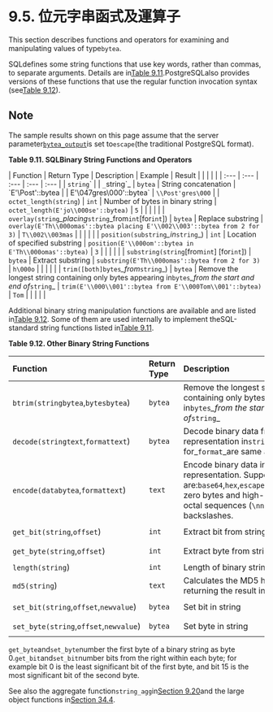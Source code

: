# 9.5. 位元字串函式及運算子

This section describes functions and operators for examining and manipulating values of type`bytea`.

SQLdefines some string functions that use key words, rather than commas, to separate arguments. Details are in[Table 9.11](https://www.postgresql.org/docs/10/static/functions-binarystring.html#functions-binarystring-sql).PostgreSQLalso provides versions of these functions that use the regular function invocation syntax \(see[Table 9.12](https://www.postgresql.org/docs/10/static/functions-binarystring.html#functions-binarystring-other)\).

## Note

The sample results shown on this page assume that the server parameter[`bytea_output`](https://www.postgresql.org/docs/10/static/runtime-config-client.html#guc-bytea-output)is set to`escape`\(the traditional PostgreSQL format\).

**Table 9.11. SQLBinary String Functions and Operators**

| Function | Return Type | Description | Example | Result |  |  |  |  |
| :--- | :--- | :--- | :--- | :--- |
| `string`\` |  | `_`string\`\_ | `bytea` | String concatenation | \`E'\\Post'::bytea |  | E'\047gres\000'::bytea\` | `\\Post'gres\000` |
| `octet_length(string`\) | `int` | Number of bytes in binary string | `octet_length(E'jo\\000se'::bytea)` | `5` |  |  |  |  |
| `overlay(string`_\_placing_`string`\_from`int`\[for`int`\]\) | `bytea` | Replace substring | `overlay(E'Th\\000omas'::bytea placing E'\\002\\003'::bytea from 2 for 3)` | `T\\002\\003mas` |  |  |  |  |
| `position(substring`_\_in_`string`\_\) | `int` | Location of specified substring | `position(E'\\000om'::bytea in E'Th\\000omas'::bytea)` | `3` |  |  |  |  |
| `substring(string`\[from`int`\] \[for`int`\]\) | `bytea` | Extract substring | `substring(E'Th\\000omas'::bytea from 2 for 3)` | `h\000o` |  |  |  |  |
| `trim([both]bytes`_\_from_`string`\_\) | `bytea` | Remove the longest string containing only bytes appearing in`bytes`_\_from the start and end of_`string`\_ | `trim(E'\\000\\001'::bytea from E'\\000Tom\\001'::bytea)` | `Tom` |  |  |  |  |

Additional binary string manipulation functions are available and are listed in[Table 9.12](https://www.postgresql.org/docs/10/static/functions-binarystring.html#functions-binarystring-other). Some of them are used internally to implement theSQL-standard string functions listed in[Table 9.11](https://www.postgresql.org/docs/10/static/functions-binarystring.html#functions-binarystring-sql).

**Table 9.12. Other Binary String Functions**

| Function | Return Type | Description | Example | Result |
| :--- | :--- | :--- | :--- | :--- |
| `btrim(stringbytea`,`bytesbytea`\) | `bytea` | Remove the longest string containing only bytes appearing in`bytes`_\_from the start and end of_`string`\_ | `btrim(E'\\000trim\\001'::bytea, E'\\000\\001'::bytea)` | `trim` |
| `decode(stringtext`,`formattext`\) | `bytea` | Decode binary data from textual representation in`string`. Options for\_`format`\_are same as in`encode`. | `decode(E'123\\000456', 'escape')` | `123\000456` |
| `encode(databytea`,`formattext`\) | `text` | Encode binary data into a textual representation. Supported formats are:`base64`,`hex`,`escape`.`escape`converts zero bytes and high-bit-set bytes to octal sequences \(`\nnn`\) and doubles backslashes. | `encode(E'123\\000456'::bytea, 'escape')` | `123\000456` |
| `get_bit(string`,`offset`\) | `int` | Extract bit from string | `get_bit(E'Th\\000omas'::bytea, 45)` | `1` |
| `get_byte(string`,`offset`\) | `int` | Extract byte from string | `get_byte(E'Th\\000omas'::bytea, 4)` | `109` |
| `length(string`\) | `int` | Length of binary string | `length(E'jo\\000se'::bytea)` | `5` |
| `md5(string`\) | `text` | Calculates the MD5 hash of`string`, returning the result in hexadecimal | `md5(E'Th\\000omas'::bytea)` | `8ab2d3c9689aaf18 b4958c334c82d8b1` |
| `set_bit(string`,`offset`,`newvalue`\) | `bytea` | Set bit in string | `set_bit(E'Th\\000omas'::bytea, 45, 0)` | `Th\000omAs` |
| `set_byte(string`,`offset`,`newvalue`\) | `bytea` | Set byte in string | `set_byte(E'Th\\000omas'::bytea, 4, 64)` | `Th\000o@as` |

`get_byte`and`set_byte`number the first byte of a binary string as byte 0.`get_bit`and`set_bit`number bits from the right within each byte; for example bit 0 is the least significant bit of the first byte, and bit 15 is the most significant bit of the second byte.

See also the aggregate function`string_agg`in[Section 9.20](https://www.postgresql.org/docs/10/static/functions-aggregate.html)and the large object functions in[Section 34.4](https://www.postgresql.org/docs/10/static/lo-funcs.html).


